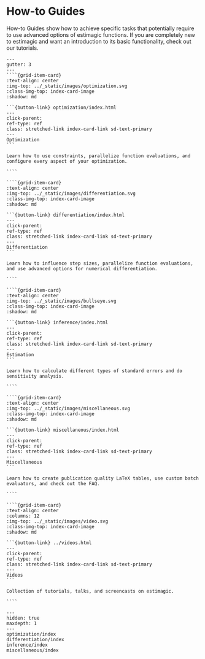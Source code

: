 # How-to Guides

How-to Guides show how to achieve specific tasks that potentially require to use
advanced options of estimagic functions. If you are completely new to estimagic and want
an introduction to its basic functionality, check out our tutorials.

`````{grid} 1 2 2 2
---
gutter: 3
---
````{grid-item-card}
:text-align: center
:img-top: ../_static/images/optimization.svg
:class-img-top: index-card-image
:shadow: md

```{button-link} optimization/index.html
---
click-parent:
ref-type: ref
class: stretched-link index-card-link sd-text-primary
---
Optimization
```

Learn how to use constraints, parallelize function evaluations, and configure every aspect of your optimization.

````

````{grid-item-card}
:text-align: center
:img-top: ../_static/images/differentiation.svg
:class-img-top: index-card-image
:shadow: md

```{button-link} differentiation/index.html
---
click-parent:
ref-type: ref
class: stretched-link index-card-link sd-text-primary
---
Differentiation
```

Learn how to influence step sizes, parallelize function evaluations, and use advanced options for numerical differentiation.

````

````{grid-item-card}
:text-align: center
:img-top: ../_static/images/bullseye.svg
:class-img-top: index-card-image
:shadow: md

```{button-link} inference/index.html
---
click-parent:
ref-type: ref
class: stretched-link index-card-link sd-text-primary
---
Estimation
```

Learn how to calculate different types of standard errors and do sensitivity analysis.

````

````{grid-item-card}
:text-align: center
:img-top: ../_static/images/miscellaneous.svg
:class-img-top: index-card-image
:shadow: md

```{button-link} miscellaneous/index.html
---
click-parent:
ref-type: ref
class: stretched-link index-card-link sd-text-primary
---
Miscellaneous
```

Learn how to create publication quality LaTeX tables, use custom batch evaluators, and check out the FAQ.

````

````{grid-item-card}
:text-align: center
:columns: 12
:img-top: ../_static/images/video.svg
:class-img-top: index-card-image
:shadow: md

```{button-link} ../videos.html
---
click-parent:
ref-type: ref
class: stretched-link index-card-link sd-text-primary
---
Videos
```

Collection of tutorials, talks, and screencasts on estimagic.

````

`````

```{toctree}
---
hidden: true
maxdepth: 1
---
optimization/index
differentiation/index
inference/index
miscellaneous/index
```
